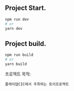 ## Project Start.

```bash
npm run dev
# or
yarn dev
```

## Project build.
```bash
npm run build
# or
yarn build
```

프로잭트 목적:
```
플레이댑CIC에서 주최하는 토이프로잭트
```

